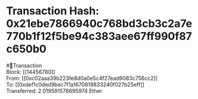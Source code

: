 
Transaction Hash: 0x21ebe7866940c768bd3cb3c2a7e770b1f12f5be94c383aee67ff990f87c650b0
====================================================================================
  
#💸Transaction  
Block: [[14456780]]  
From: [[0xc02aaa39b223fe8d0a0e5c4f27ead9083c756cc2]]  
To: [[0xdef1c0ded9bec7f1a1670819833240f027b25eff]]  
Transferred: 2.019591578695974 Ether